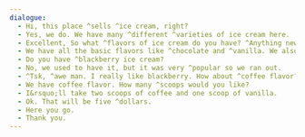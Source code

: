 ```yaml
---
dialogue:
  - Hi, this place ^sells ^ice cream, right?
  - Yes, we do. We have many ^different ^varieties of ice cream here.
  - Excellent, So what ^flavors of ice cream do you have? ^Anything new?
  - We have all the basic flavors like ^chocolate and ^vanilla. We also have many new flavors.
  - Do you have ^blackberry ice cream?
  - No, we used to have it, but it was very ^popular so we ran out.
  - ^Tsk, ^awe man. I really like blackberry. How about ^coffee flavor?
  - We have coffee flavor. How many ^scoops would you like?
  - I&rsquo;ll take two scoops of coffee and one scoop of vanilla.
  - Ok. That will be five ^dollars.
  - Here you go.
  - Thank you.
---
```

